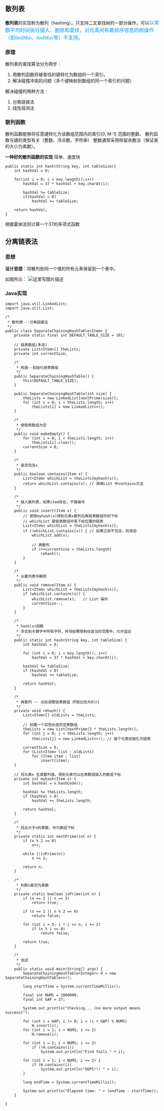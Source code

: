 ## **散列表**
**散列表**的实现称为散列（hashing）。只支持二叉查找树的一部分操作，可以<font color=#0099ff size=3 face="黑体">以常数平均时间执行插入、删除和查找，对元素间有着排序信息的树操作（如findMin、findMax等）不支持。</font>

### **原理**
散列表的查找算法分为两步：
1. 用散列函数将被查找的键转化为数组的一个索引。
2. 解决碰撞冲突的问题（多个键映射到数组的同一个索引的问题）

解决碰撞的两种方法：
1. 分离链接法
2. 线性探测法

### **散列函数**
散列函数能够将任意键转化为该数组范围内的索引[0, M-1] 范围的整数。
散列函数与键的类型有关（整数、浮点数、字符串）
整数通常采用除留余数法（保证表的大小为素数）。

**一种好的散列函数的实现**
简单、速度快
```
public static int hash(String key, int tableSize){
	int hashVal = 0;
	
	for(int i = 0; i < key.length();i++)
		hashVal = 37 * hashVal + key.charAt(i);

		hashVal %= tableSize;
		if(hashVal < 0)
			hashVal += tableSize;

	return hashVal;
}
```
根据霍纳法则计算一个37的多项式函数

## **分离链表法**
### **思想**
**设计思想**：将散列到同一个值的所有元素保留到一个表中。

如图所示：
![这里写图片描述](http://img.blog.csdn.net/20170326153954479?watermark/2/text/aHR0cDovL2Jsb2cuY3Nkbi5uZXQvTElaSE9OR1BJTkcwMA==/font/5a6L5L2T/fontsize/400/fill/I0JBQkFCMA==/dissolve/70/gravity/SouthEast)

### **Java实现**

```
import java.util.LinkedList;
import java.util.List;

/*
 * 散列表---分离链接法
 */
public class SeparateChainingHashTable<Item> {
	private static final int DEFAULT_TABLE_SIZE = 101;

	// 链表数组(多态)
	private List<Item>[] theLists;
	private int currentSize;

	/*
	 * 构造--初始化链表数组
	 */
	public SeparateChainingHashTable() {
		this(DEFAULT_TABLE_SIZE);
	}

	public SeparateChainingHashTable(int size) {
		theLists = new LinkedList[nextPrime(size)];
		for (int i = 0; i < theLists.length; i++)
			theLists[i] = new LinkedList<>();
	}

	/*
	 * 使链表数组为空
	 */
	public void makeEmpty() {
		for (int i = 0; i < theLists.length; i++)
			theLists[i].clear();
		currentSize = 0;
	}

	/*
	 * 是否包含x
	 */
	public boolean contains(Item x) {
		List<Item> whichList = theLists[myhash(x)];
		return whichList.contains(x); // 调用List 中contains方法
	}

	/*
	 * 插入散列表，如果item存在，不做操作
	 */
	public void insert(Item x) {
		// 使用myhash(x)得到元素x散列后再链表数组中的下标
		// whichList 是链表数组中某下标位置的链表
		List<Item> whichList = theLists[myhash(x)];
		if (!whichList.contains(x)) { // 如果之前不包含，则添加
			whichList.add(x);

			// 再散列
			if (++currentSize > theLists.length)
				rehash();
		}
	}

	/*
	 * 从散列表中删除
	 */
	public void remove(Item x) {
		List<Item> whichList = theLists[myhash(x)];
		if (whichList.contains(x)) {
			whichList.remove(x);   // List 操作
			currentSize--;
		}
	}

	/*
	 * hash(x)函数 
	 * 涉及到关键字中所有字符，并将结果限制在适当的范围中，允许溢出
	 */
	public static int hash(String key, int tableSize) {
		int hashVal = 0;

		for (int i = 0; i < key.length(); i++)
			hashVal = 37 * hashVal + key.charAt(i);

		hashVal %= tableSize;
		if (hashVal < 0)
			hashVal += tableSize;

		return hashVal;
	}

	/*
	 * 再散列 -- 动态调整链表数组 开销比较大O(n)
	 */
	private void rehash() {
		List<Item>[] oldLists = theLists;

		// 创建一个双倍长度的空表数组
		theLists = new List[nextPrime(2 * theLists.length)];
		for (int j = 0; j < theLists.length; j++)
			theLists[j] = new LinkedList<>(); // 每个元素初始化为链表

		currentSize = 0;
		for (List<Item> list : oldLists)
			for (Item item : list)
				insert(item);
	}

	// 将元素x 生成散列值，得到元素可以在表数组插入的数组下标
	private int myhash(Item x) {
		int hashVal = x.hashCode();

		hashVal %= theLists.length;
		if (hashVal < 0)
			hashVal += theLists.length;

		return hashVal;
	}

	/*
	 * 找出大于n的素数，作为数组下标
	 */
	private static int nextPrime(int n) {
		if (n % 2 == 0)
			n++;

		while (!isPrime(n))
			n += 2;

		return n;
	}

	/*
	 * 判断n是否为素数
	 */
	private static boolean isPrime(int n) {
		if (n == 2 || n == 3)
			return true;

		if (n == 1 || n % 2 == 0)
			return false;

		for (int i = 3; i * i <= n; i += 2)
			if (n % i == 0)
				return false;

		return true;
	}

	/*
	 * 测试
	 */
	public static void main(String[] args) {
		SeparateChainingHashTable<Integer> H = new SeparateChainingHashTable<>();

		long startTime = System.currentTimeMillis();

		final int NUMS = 2000000;
		final int GAP = 37;

		System.out.println("Checking... (no more output means success)");

		for (int i = GAP; i != 0; i = (i + GAP) % NUMS)
			H.insert(i);
		for (int i = 1; i < NUMS; i += 2)
			H.remove(i);

		for (int i = 2; i < NUMS; i += 2)
			if (!H.contains(i))
				System.out.println("Find fails " + i);

		for (int i = 1; i < NUMS; i += 2) {
			if (H.contains(i))
				System.out.println("OOPS!!! " + i);
		}

		long endTime = System.currentTimeMillis();

		System.out.println("Elapsed time: " + (endTime - startTime));
	}

}
```
